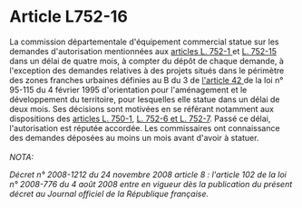 # Article L752-16

La commission départementale d'équipement commercial statue sur les demandes d'autorisation mentionnées aux <a href='/code-de-commerce/partie-legislative/livre-vii-des-juridictions-commerciales-et-de-lorganisation-du-commerce/titre-v-de-lequipement-commercial/chapitre-ii-de-lautorisation-commerciale/section-1-des-projets-soumis-a-autorisation/l752-1.md' title='Code de commerce - art. L752-1 (V)'>articles L. 752-1 </a>et <a href='/code-de-commerce/partie-legislative/livre-vii-des-juridictions-commerciales-et-de-lorganisation-du-commerce/titre-v-de-lequipement-commercial/chapitre-ii-de-lautorisation-commerciale/section-2-de-la-decision-de-la-commission-departementale/l752-15.md' title='Code de commerce - art. L752-15 (V)'>L. 752-15 </a>dans un délai de quatre mois, à compter du dépôt de chaque demande, à l'exception des demandes relatives à des projets situés dans le périmètre des zones franches urbaines définies au B du 3 de <a href='/affichTexteArticle.do?cidTexte=JORFTEXT000000531809&idArticle=LEGIARTI000006340126&dateTexte=&categorieLien=cid' title='Loi n°95-115 du 4 février 1995 - art. 42 (V)'>l'article 42 </a>de la loi n° 95-115 du 4 février 1995 d'orientation pour l'aménagement et le développement du territoire, pour lesquelles elle statue dans un délai de deux mois. Ses décisions sont motivées en se référant notamment aux dispositions des <a href='/code-de-commerce/partie-legislative/livre-vii-des-juridictions-commerciales-et-de-lorganisation-du-commerce/titre-v-de-lequipement-commercial/l750-1.md' title='Code de commerce - art. L750-1 (V)'>articles L. 750-1</a>, <a href='/code-de-commerce/partie-legislative/livre-vii-des-juridictions-commerciales-et-de-lorganisation-du-commerce/titre-v-de-lequipement-commercial/chapitre-ii-de-lautorisation-commerciale/section-2-de-la-decision-de-la-commission-departementale/l752-6.md' title='Code de commerce - art. L752-6 (V)'>L. 752-6 et L. 752-7</a>. Passé ce délai, l'autorisation est réputée accordée. Les commissaires ont connaissance des demandes déposées au moins un mois avant d'avoir à statuer.<br/><br/><i>NOTA:<p>Décret n° 2008-1212 du 24 novembre 2008 article 8 : l'article 102 de la loi n° 2008-776 du 4 août 2008 entre en vigueur dès la publication du présent décret au Journal officiel de la République française.</p></i>